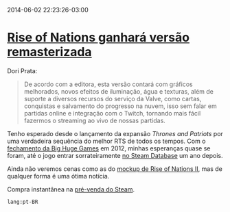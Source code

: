 2014-06-02 22:23:26-03:00
# [Rise of Nations ganhará versão remasterizada](http://meiobit.com/288531/rise-nations-ganhara-versao-remasterizada/)

Dori Prata:

> De acordo com a editora, esta versão contará com gráficos melhorados, novos efeitos de iluminação, água e texturas, além de suporte a diversos recursos do serviço da Valve, como cartas, conquistas e salvamento do progresso na nuvem, isso sem falar em partidas online e integração com o Twitch, tornando mais fácil fazermos o streaming ao vivo de nossas partidas.

Tenho esperado desde o lançamento da expansão _Thrones and Patriots_ por uma verdadeira sequência do melhor RTS de todos os tempos. Com o [fechamento da Big Huge Games](http://articles.baltimoresun.com/2012-05-25/business/bs-bz-big-huge-games-closes-20120525_1_big-huge-games-video-game-marc-olano) em 2012, minhas esperanças quase se foram, até o jogo entrar sorrateiramente [no Steam Database](http://steamdb.info/app/13900/) um ano depois.

Ainda não veremos cenas como as do [mockup de Rise of Nations II](http://www.terranovaart.com/galleries/ron/riseofnationsiimokcup.html), mas de qualquer forma é uma ótima notícia.

Compra instantânea na [pré-venda do Steam](http://store.steampowered.com/app/287450/).

`lang:pt-BR`
